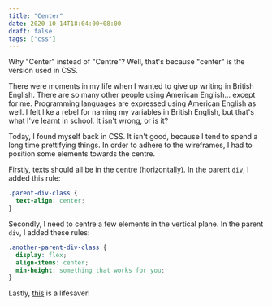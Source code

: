 ```yaml
---
title: "Center"
date: 2020-10-14T18:04:00+08:00
draft: false
tags: ["css"]
---
```

Why "Center" instead of "Centre"? Well, that's because "center" is the version used in CSS.

There were moments in my life when I wanted to give up writing in British English. There are so many other people using American English... except for me. Programming languages are expressed using American English as well. I felt like a rebel for naming my variables in British English, but that's what I've learnt in school. It isn't wrong, or is it?

Today, I found myself back in CSS. It isn't good, because I tend to spend a long time prettifying things. In order to adhere to the wireframes, I had to position some elements towards the centre.

Firstly, texts should all be in the centre (horizontally). In the parent `div`, I added this rule:

```css
.parent-div-class {
  text-align: center;
}
```

Secondly, I need to centre a few elements in the vertical plane. In the parent `div`, I added these rules:

```css
.another-parent-div-class {
  display: flex;
  align-items: center;
  min-height: something that works for you;
}
```

Lastly, [this](https://css-tricks.com/snippets/css/a-guide-to-flexbox/) is a lifesaver!
